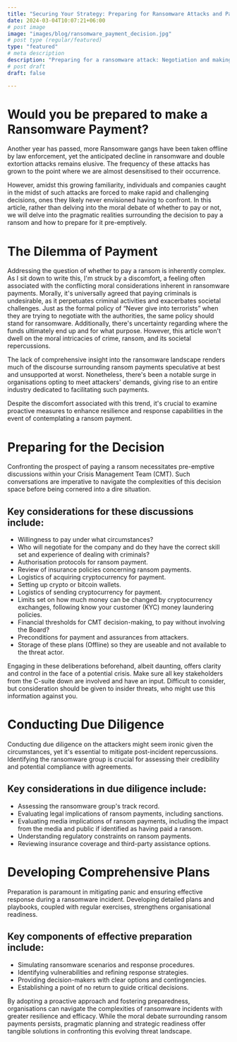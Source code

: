 ```yaml
---
title: "Securing Your Strategy: Preparing for Ransomware Attacks and Payment Dilemmas"
date: 2024-03-04T10:07:21+06:00
# post image
image: "images/blog/ransomware_payment_decision.jpg"
# post type (regular/featured)
type: "featured"
# meta description
description: "Preparing for a ransomware attack: Negotiation and making a Payment"
# post draft
draft: false

---
```


# Would you be prepared to make a Ransomware Payment?

Another year has passed, more Ransomware gangs have been taken offline by law enforcement, yet the anticipated decline in ransomware and double extortion attacks remains elusive. The frequency of these attacks has grown to the point where we are almost desensitised to their occurrence.

However, amidst this growing familiarity, individuals and companies caught in the midst of such attacks are forced to make rapid and challenging decisions, ones they likely never envisioned having to confront. In this article, rather than delving into the moral debate of whether to pay or not, we will delve into the pragmatic realities surrounding the decision to pay a ransom and how to prepare for it pre-emptively.

# The Dilemma of Payment

Addressing the question of whether to pay a ransom is inherently complex. As I sit down to write this, I'm struck by a discomfort, a feeling often associated with the conflicting moral considerations inherent in ransomware payments. Morally, it's universally agreed that paying criminals is undesirable, as it perpetuates criminal activities and exacerbates societal challenges. Just as the formal policy of “Never give into terrorists” when they are trying to negotiate with the authorities, the same policy should stand for ransomware. Additionally, there's uncertainty regarding where the funds ultimately end up and for what purpose. However, this article won't dwell on the moral intricacies of crime, ransom, and its societal repercussions.

The lack of comprehensive insight into the ransomware landscape renders much of the discourse surrounding ransom payments speculative at best and unsupported at worst. Nonetheless, there's been a notable surge in organisations opting to meet attackers' demands, giving rise to an entire industry dedicated to facilitating such payments.

Despite the discomfort associated with this trend, it's crucial to examine proactive measures to enhance resilience and response capabilities in the event of contemplating a ransom payment.

# Preparing for the Decision

Confronting the prospect of paying a ransom necessitates pre-emptive discussions within your Crisis Management Team (CMT). Such conversations are imperative to navigate the complexities of this decision space before being cornered into a dire situation.

## Key considerations for these discussions include:

- Willingness to pay under what circumstances?
- Who will negotiate for the company and do they have the correct skill set and experience of dealing with criminals?
- Authorisation protocols for ransom payment.
- Review of insurance policies concerning ransom payments.
- Logistics of acquiring cryptocurrency for payment.
- Setting up crypto or bitcoin wallets.
- Logistics of sending cryptocurrency for payment.
- Limits set on how much money can be changed by cryptocurrency exchanges, following know your customer (KYC) money laundering policies.
- Financial thresholds for CMT decision-making, to pay without involving the Board?
- Preconditions for payment and assurances from attackers.
- Storage of these plans (Offline) so they are useable and not available to the threat actor.

Engaging in these deliberations beforehand, albeit daunting, offers clarity and control in the face of a potential crisis. Make sure all key stakeholders from the C-suite down are involved and have an input. Difficult to consider, but consideration should be given to insider threats, who might use this information against you.

# Conducting Due Diligence

Conducting due diligence on the attackers might seem ironic given the circumstances, yet it's essential to mitigate post-incident repercussions. Identifying the ransomware group is crucial for assessing their credibility and potential compliance with agreements.

## Key considerations in due diligence include:

- Assessing the ransomware group's track record.
- Evaluating legal implications of ransom payments, including sanctions.
- Evaluating media implications of ransom payments, including the impact from the media and public if identified as having paid a ransom.
- Understanding regulatory constraints on ransom payments.
- Reviewing insurance coverage and third-party assistance options.

# Developing Comprehensive Plans

Preparation is paramount in mitigating panic and ensuring effective response during a ransomware incident. Developing detailed plans and playbooks, coupled with regular exercises, strengthens organisational readiness.

## Key components of effective preparation include:

- Simulating ransomware scenarios and response procedures.
- Identifying vulnerabilities and refining response strategies.
- Providing decision-makers with clear options and contingencies.
- Establishing a point of no return to guide critical decisions.

By adopting a proactive approach and fostering preparedness, organisations can navigate the complexities of ransomware incidents with greater resilience and efficacy. While the moral debate surrounding ransom payments persists, pragmatic planning and strategic readiness offer tangible solutions in confronting this evolving threat landscape.


